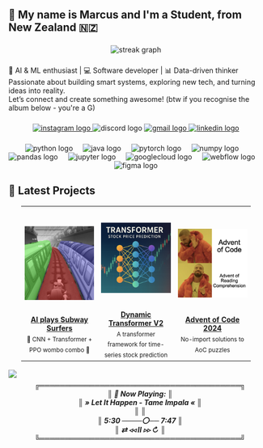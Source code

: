 <h2 align="left">👋 My name is Marcus and I'm a Student, from New Zealand 🇳🇿</h2>

###

<div align="center">
  <img src="https://streak-stats.demolab.com?user=Marques-079&locale=en&mode=daily&theme=dracula&hide_border=false&border_radius=5" height="150" alt="streak graph"  />
</div>

###

<p align="left">🤖 AI & ML enthusiast | 💻 Software developer | 📊 Data-driven thinker<br>Passionate about building smart systems, exploring new tech, and turning ideas into reality. <br>Let’s connect and create something awesome! (btw if you recognise the album below - you're a G)</p>

###

<div align="center">
  <a href="https://www.instagram.com/marcusochan/" target="_blank">
    <img src="https://img.shields.io/static/v1?message=Instagram&logo=instagram&label=&color=E4405F&logoColor=white&labelColor=&style=for-the-badge" height="35" alt="instagram logo"  />
  </a>
  <img src="https://img.shields.io/static/v1?message=marce4523&logo=discord&label=Discord&color=808080&logoColor=white&labelColor=7289DA&style=for-the-badge" height="35" alt="discord logo"  />
  <a href="mailto:marcus.o.chan@gmail.com" target="_blank">
    <img src="https://img.shields.io/static/v1?message=Gmail&logo=gmail&label=&color=D14836&logoColor=white&labelColor=&style=for-the-badge" height="35" alt="gmail logo"  />
  </a>
  <a href="https://www.linkedin.com/in/marcus-chan-019136338/" target="_blank">
    <img src="https://img.shields.io/static/v1?message=LinkedIn&logo=linkedin&label=&color=0077B5&logoColor=white&labelColor=&style=for-the-badge" height="35" alt="linkedin logo"  />
  </a>
</div>

###

<div align="center">
  <img src="https://cdn.jsdelivr.net/gh/devicons/devicon/icons/python/python-original.svg" height="30" alt="python logo"  />
  <img width="12" />
  <img src="https://cdn.jsdelivr.net/gh/devicons/devicon/icons/java/java-original.svg" height="30" alt="java logo"  />
  <img width="12" />
  <img src="https://cdn.jsdelivr.net/gh/devicons/devicon/icons/pytorch/pytorch-original.svg" height="30" alt="pytorch logo"  />
  <img width="12" />
  <img src="https://cdn.jsdelivr.net/gh/devicons/devicon/icons/numpy/numpy-original.svg" height="30" alt="numpy logo"  />
  <img width="12" />
  <img src="https://cdn.jsdelivr.net/gh/devicons/devicon/icons/pandas/pandas-original.svg" height="30" alt="pandas logo"  />
  <img width="12" />
  <img src="https://cdn.jsdelivr.net/gh/devicons/devicon/icons/jupyter/jupyter-original.svg" height="30" alt="jupyter logo"  />
  <img width="12" />
  <img src="https://cdn.jsdelivr.net/gh/devicons/devicon/icons/googlecloud/googlecloud-original.svg" height="30" alt="googlecloud logo"  />
  <img width="12" />
  <img src="https://cdn.jsdelivr.net/gh/devicons/devicon/icons/webflow/webflow-original.svg" height="30" alt="webflow logo"  />
  <img width="12" />
  <img src="https://cdn.jsdelivr.net/gh/devicons/devicon/icons/figma/figma-original.svg" height="30" alt="figma logo"  />
</div>

###

## 🌟 Latest Projects

<table style="width: 90%; margin: 0 auto;">
  <tr>
    <!-- Project One -->
    <td align="center" width="33%">
      <a href="https://github.com/Marques-079/Ai-plays-SubwaySurfers">
        <img
          src="https://github.com/Marques-079/Ai-plays-SubwaySurfers/raw/ce738084cf4d34a9f7500e18d35e8db240206eb1/Images/Screenshot%20-githubmmain1.png"
          alt="AI plays Subway Surfers"
          style="width:200px; height:200px; object-fit:contain;"
        />
      </a>
      <br />
      <a href="https://github.com/Marques-079/Ai-plays-SubwaySurfers"><strong>AI plays Subway Surfers</strong></a>
      <br /><sub>🚧 CNN + Transformer + PPO wombo combo 🚧</sub>
    </td>
    <!-- Project Two -->
    <td align="center" width="33%">
      <a href="https://github.com/Marques-079/dynamictransformerV2">
        <img
          src="https://github.com/Marques-079/Ai-plays-SubwaySurfers/raw/ce738084cf4d34a9f7500e18d35e8db240206eb1/Images/Screenshot%202025-05-06.png"
          alt="Dynamic Transformer V2"
          style="width:200px; height:200px; object-fit:contain;"
        />
      </a>
      <br />
      <a href="https://github.com/Marques-079/dynamictransformerV2"><strong>Dynamic Transformer V2</strong></a>
      <br /><sub>A transformer framework for time-series stock prediction</sub>
    </td>
    <!-- Project Three -->
    <td align="center" width="33%">
      <a href="https://github.com/Marques-079/Advent-of-Code-2024---No-imports">
        <img
          src="https://github.com/Marques-079/Ai-plays-SubwaySurfers/raw/ce738084cf4d34a9f7500e18d35e8db240206eb1/Images/Screenshot%202025-05-0.png"
          alt="Advent of Code 2024 – No imports"
          style="width:200px; height:200px; object-fit:contain;"
        />
      </a>
      <br />
      <a href="https://github.com/Marques-079/Advent-of-Code-2024---No-imports"><strong>Advent of Code 2024</strong></a>
      <br /><sub>No-import solutions to AoC puzzles</sub>
    </td>
  </tr>
</table>




<br clear="both">

<img align="left" height="250" src="https://upload.wikimedia.org/wikipedia/en/9/9b/Tame_Impala_-_Currents.png"  />

###

<h5 align="center">╔════════════════════════════════════════╗<br>║ 🎵  Now Playing:                      ║<br>║    » Let It Happen - Tame Impala «     ║<br>║                                        ║<br>║   5:30 ────〇── 7:47                    ║<br>║       ⇄   ◃◃   ⅠⅠ   ▹▹   ↻              ║<br>╚════════════════════════════════════════╝</h5>

###
